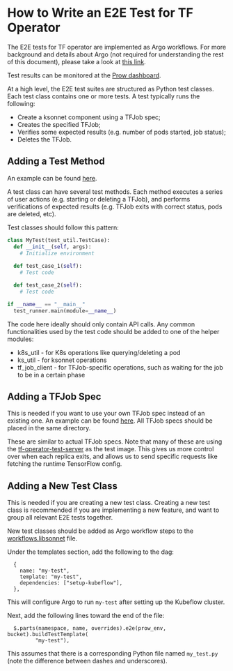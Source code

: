 # How to Write an E2E Test for TF Operator

The E2E tests for TF operator are implemented as Argo workflows. For more background and details
about Argo (not required for understanding the rest of this document), please take a look at
[this link](https://github.com/kubeflow/testing/blob/master/README.md).

Test results can be monitored at the [Prow dashboard](https://prow.k8s.io/?repo=kubeflow%2Ftf-operator).

At a high level, the E2E test suites are structured as Python test classes. Each test class contains
one or more tests. A test typically runs the following:
* Create a ksonnet component using a TFJob spec;
* Creates the specified TFJob;
* Verifies some expected results (e.g. number of pods started, job status);
* Deletes the TFJob.


## Adding a Test Method

An example can be found [here](https://github.com/kubeflow/tf-operator/blob/master/py/kubeflow/tf_operator/simple_tfjob_tests.py).

A test class can have several test methods. Each method executes a series of user actions (e.g.
starting or deleting a TFJob), and performs verifications of expected results (e.g. TFJob exits with
correct status, pods are deleted, etc).

Test classes should follow this pattern:
```python
class MyTest(test_util.TestCase):
  def __init__(self, args):
    # Initialize environment
 
  def test_case_1(self):
    # Test code

  def test_case_2(self):
    # Test code

if __name__ == "__main__"
  test_runner.main(module=__name__)
```

The code here ideally should only contain API calls. Any common functionalities used by the test code should
be added to one of the helper modules:
* k8s_util - for K8s operations like querying/deleting a pod
* ks_util - for ksonnet operations
* tf_job_client - for TFJob-specific operations, such as waiting for the job to be in a certain phase

## Adding a TFJob Spec

This is needed if you want to use your own TFJob spec instead of an existing one. An example can be found
[here](https://github.com/kubeflow/tf-operator/tree/master/test/workflows/components/simple_tfjob_v1.jsonnet).
All TFJob specs should be placed in the same directory.

These are similar to actual TFJob specs. Note that many of these are using the 
[tf-operator-test-server](https://github.com/kubeflow/tf-operator/tree/master/test/test-server) as the test image.
This gives us more control over when each replica exits, and allows us to send specific requests like fetching the
runtime TensorFlow config.

## Adding a New Test Class

This is needed if you are creating a new test class. Creating a new test class is recommended if you are implementing
a new feature, and want to group all relevant E2E tests together.

New test classes should be added as Argo workflow steps to the
[workflows.libsonnet](https://github.com/kubeflow/tf-operator/blob/master/test/workflows/components/workflows.libsonnet) file.

Under the templates section, add the following to the dag:
```
  {
    name: "my-test",
    template: "my-test",
    dependencies: ["setup-kubeflow"],
  },
```
This will configure Argo to run `my-test` after setting up the Kubeflow cluster.

Next, add the following lines toward the end of the file:
```
  $.parts(namespace, name, overrides).e2e(prow_env, bucket).buildTestTemplate(
         "my-test"),
```
This assumes that there is a corresponding Python file named `my_test.py` (note the difference between dashes and
underscores).
